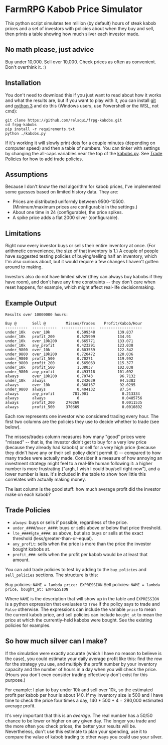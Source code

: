 # FarmRPG Kabob Price Simulator

This python script simulates ten million (by default) hours of steak kabob prices and a set of investors with policies about when they buy and sell, then prints a table showing how much silver each investor made.

## No math please, just advice

Buy under 10,000. Sell over 10,000. Check prices as often as convenient. Don't overthink it. :)

## Installation

You don't need to download this if you just want to read about how it works and what the results are, but if you want to play with it, you can install [git](https://git-scm.com/downloads) and [python 3](https://www.python.org/downloads/) and do this (Windows users, use Powershell or the WSL, not cmd):

```
git clone https://github.com/relsqui/frpg-kabobs.git
cd frpg-kabobs
pip install -r requirements.txt
python ./kabobs.py
```

If it's working it will slowly print dots for a couple minutes (depending on computer speed) and then a table of numbers. You can tinker with settings by changing the all-caps variables near the top of the [kabobs.py](kabobs.py). See [Trade Policies](#trade-policies) for how to add trade policies.

## Assumptions

Because I don't know the real algorithm for kabob prices, I've implemented some guesses based on limited history data. They are:

* Prices are distributed uniformly between 9500-10500. (Minimum/maximum prices are configurable in the settings.)
* About one time in 24 (configurable), the price spikes.
* A spike price adds a flat 2000 silver (configurable).

## Limitations

Right now every investor buys or sells their entire inventory at once. (For arithmetic convenience, the size of that inventory is 1.) A couple of people have suggested testing policies of buying/selling half an inventory, which I'm also curious about, but it would require a few changes I haven't gotten around to making.

Investors also do not have limited silver (they can always buy kabobs if they have room), and don't have any time constraints -- they don't care when reset happens, for example, which might affect real-life decisionmaking.

## Example Output

```
Results over 10000000 hours:

Buy @       Sell @         Misses/Trades    Profit/Kabob/Hour
----------  -----------  ---------------  -------------------
under_10k   over_10k            0.509348          139.837
under_10k   profit_200          0.525999          134.91
under_10k   over_10k200         0.665771          133.071
under_10k   any_profit          0.423291          123.038
under_9800  over_10k            0.603559          122.342
under_9800  over_10k200         0.720472          120.036
under_9800  profit_500          0.70271           119.992
under_9800  profit_200          0.565063          115.377
under_10k   profit_500          1.38037           102.038
under_9800  any_profit          0.493718          101.092
always      over_10k200         0.70743            96.7132
under_10k   always              0.242639           94.5383
always      over_10k            0.368167           92.0295
under_9800  always              0.404132           87.54
always      any_profit        781.901               0.213334
always      always              0                   0.0485756
always      profit_200     270269                   0.0011535
always      profit_500     370369                   0.0010892
```

Each row represents one investor who considered trading every hour. The first two columns are the policies they use to decide whether to trade (see below).

The misses/trades column measures how many "good" prices were "missed" -- that is, the investor didn't get to buy for a very low price (because they already had kabobs) or sell for a very high price (because they didn't have any or their sell policy didn't permit it) -- compared to how many trades were actually made. Consider it a measure of how annoying an investment strategy might feel to a real-life human following it: a higher number is more frustrating ("argh, I wish I could buy/sell right now"), and a lower number is less. It's included in the table to show how little this correlates with actually making money.

The last column is the good stuff: how much average profit did the investor make on each kabob?

## Trade Policies

* `always`: buys or sells if possible, regardless of the price.
* `under_####`/`over_####`: buys or sells above or below that price threshold.
* `lte_####`/`gte_####`: as above, but also buys or sells at the exact threshold (less/greater-than-or-equal).
* `any_profit`: sells when the price is more than the price the investor bought kabobs at.
* `profit_###`: sells when the profit per kabob would be at least that amount.

You can add trade policies to test by adding to the `buy_policies` and `sell_policies` sections. The structure is this:

 Buy policies: `NAME = lambda price: EXPRESSION`
 Sell policies: `NAME = lambda price, bought_at: EXPRESSION`

Where `NAME` is the description that will show up in the table and `EXPRESSION` is a python expression that evaluates to `True` if the policy says to trade and `False` otherwise. The expressions can include the variable `price` to mean the current kabob price, and sell policies can include `bought_at` to mean the price at which the currently-held kabobs were bought. See the existing policies for examples.

## So how much silver can I make?

If the simulation were exactly accurate (which I have no reason to believe is the case), you could estimate your daily average profit like this: find the row for the strategy you use, and multiply the profit number by your inventory capacity and the number of hours in a day when you will check the price. (Hours you don't even consider trading effectively don't exist for this purpose.)

For example: I plan to buy under 10k and sell over 10k, so the estimated profit per kabob per hour is about 140. If my inventory size is 500 and I have time to check the price four times a day, 140 * 500 * 4 = 280,000 estimated average profit.

It's very important that this is an *average*. The real number has a 50/50 chance to be lower or higher on any given day. The longer you trade and the more often you check prices, the better your results will be. Nevertheless, don't use this estimate to plan your spending, use it to compare the value of kabob trading to other ways you could use your silver.
